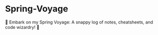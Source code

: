 # Spring-Voyage
🚀 Embark on my Spring Voyage: A snappy log of notes, cheatsheets, and code wizardry! 📝
